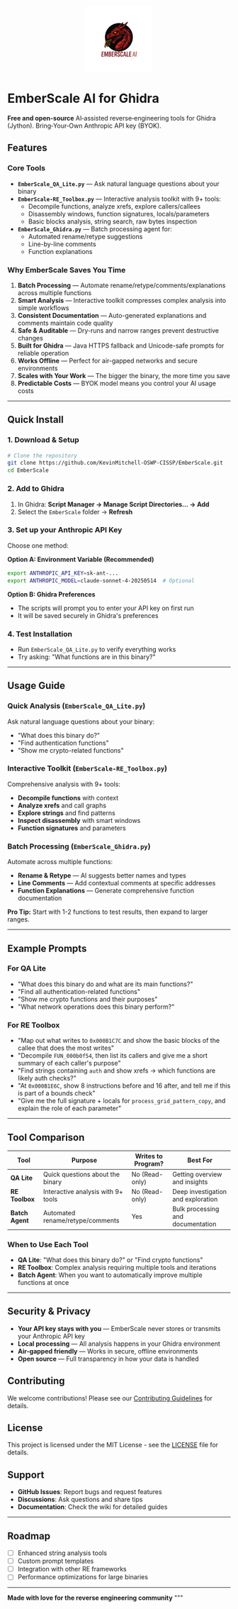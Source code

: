 <p align="center">
  <img src="assets/logo.png" alt="EmberScale AI logo" height="150">
</p>

# EmberScale AI for Ghidra
**Free and open-source** AI‑assisted reverse‑engineering tools for Ghidra (Jython). Bring‑Your‑Own Anthropic API key (BYOK).

## Features

### Core Tools
- **`EmberScale_QA_Lite.py`** — Ask natural language questions about your binary
- **`EmberScale-RE_Toolbox.py`** — Interactive analysis toolkit with 9+ tools:
  - Decompile functions, analyze xrefs, explore callers/callees
  - Disassembly windows, function signatures, locals/parameters
  - Basic blocks analysis, string search, raw bytes inspection
- **`EmberScale_Ghidra.py`** — Batch processing agent for:
  - Automated rename/retype suggestions
  - Line-by-line comments
  - Function explanations

### Why EmberScale Saves You Time

1. **Batch Processing** — Automate rename/retype/comments/explanations across multiple functions
2. **Smart Analysis** — Interactive toolkit compresses complex analysis into simple workflows
3. **Consistent Documentation** — Auto-generated explanations and comments maintain code quality
4. **Safe & Auditable** — Dry-runs and narrow ranges prevent destructive changes
5. **Built for Ghidra** — Java HTTPS fallback and Unicode-safe prompts for reliable operation
6. **Works Offline** — Perfect for air-gapped networks and secure environments
7. **Scales with Your Work** — The bigger the binary, the more time you save
8. **Predictable Costs** — BYOK model means you control your AI usage costs

---

## Quick Install

### 1. Download & Setup
```bash
# Clone the repository
git clone https://github.com/KevinMitchell-OSWP-CISSP/EmberScale.git
cd EmberScale
```

### 2. Add to Ghidra
1. In Ghidra: **Script Manager → Manage Script Directories… → Add**
2. Select the `EmberScale` folder → **Refresh**

### 3. Set up your Anthropic API Key
Choose one method:

**Option A: Environment Variable (Recommended)**
```bash
export ANTHROPIC_API_KEY=sk-ant-...
export ANTHROPIC_MODEL=claude-sonnet-4-20250514  # Optional
```

**Option B: Ghidra Preferences**
- The scripts will prompt you to enter your API key on first run
- It will be saved securely in Ghidra's preferences

### 4. Test Installation
- Run `EmberScale_QA_Lite.py` to verify everything works
- Try asking: "What functions are in this binary?"

---

## Usage Guide

### Quick Analysis (`EmberScale_QA_Lite.py`)
Ask natural language questions about your binary:
- "What does this binary do?"
- "Find authentication functions"
- "Show me crypto-related functions"

### Interactive Toolkit (`EmberScale-RE_Toolbox.py`)
Comprehensive analysis with 9+ tools:
- **Decompile functions** with context
- **Analyze xrefs** and call graphs
- **Explore strings** and find patterns
- **Inspect disassembly** with smart windows
- **Function signatures** and parameters

### Batch Processing (`EmberScale_Ghidra.py`)
Automate across multiple functions:
- **Rename & Retype** — AI suggests better names and types
- **Line Comments** — Add contextual comments at specific addresses
- **Function Explanations** — Generate comprehensive function documentation

**Pro Tip:** Start with 1-2 functions to test results, then expand to larger ranges.

---

## Example Prompts

### For QA Lite
- "What does this binary do and what are its main functions?"
- "Find all authentication-related functions"
- "Show me crypto functions and their purposes"
- "What network operations does this binary perform?"

### For RE Toolbox
- "Map out what writes to `0x000B1C7C` and show the basic blocks of the callee that does the most writes"
- "Decompile `FUN_000b0f54`, then list its callers and give me a short summary of each caller's purpose"
- "Find strings containing `auth` and show xrefs → which functions are likely auth checks?"
- "At `0x000B1E6C`, show 8 instructions before and 16 after, and tell me if this is part of a bounds check"
- "Give me the full signature + locals for `process_grid_pattern_copy`, and explain the role of each parameter"

---

## Tool Comparison

| Tool | Purpose | Writes to Program? | Best For |
|------|----------|-------------------|----------|
| **QA Lite** | Quick questions about the binary | No (Read-only) | Getting overview and insights |
| **RE Toolbox** | Interactive analysis with 9+ tools | No (Read-only) | Deep investigation and exploration |
| **Batch Agent** | Automated rename/retype/comments | Yes | Bulk processing and documentation |

### When to Use Each Tool
- **QA Lite**: "What does this binary do?" or "Find crypto functions"
- **RE Toolbox**: Complex analysis requiring multiple tools and iterations
- **Batch Agent**: When you want to automatically improve multiple functions at once

---

## Security & Privacy
- **Your API key stays with you** — EmberScale never stores or transmits your Anthropic API key
- **Local processing** — All analysis happens in your Ghidra environment
- **Air-gapped friendly** — Works in secure, offline environments
- **Open source** — Full transparency in how your data is handled

## Contributing
We welcome contributions! Please see our [Contributing Guidelines](CONTRIBUTING.md) for details.

## License
This project is licensed under the MIT License - see the [LICENSE](LICENSE) file for details.

## Support
- **GitHub Issues**: Report bugs and request features
- **Discussions**: Ask questions and share tips
- **Documentation**: Check the wiki for detailed guides

---

## Roadmap
- [ ] Enhanced string analysis tools
- [ ] Custom prompt templates
- [ ] Integration with other RE frameworks
- [ ] Performance optimizations for large binaries

---

**Made with love for the reverse engineering community**
"""
